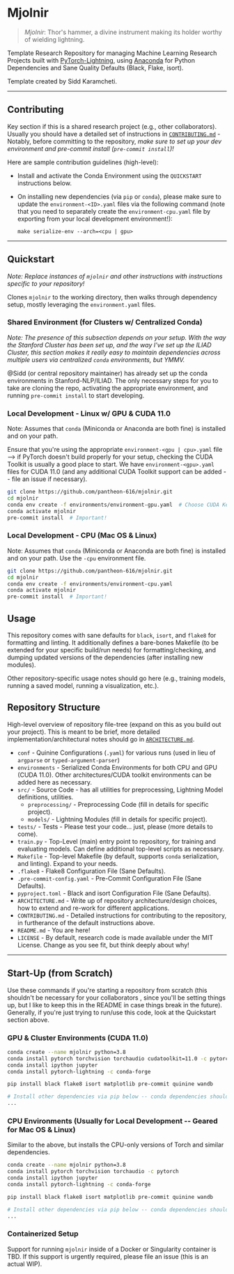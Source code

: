 # Mjolnir

> *Mjolnir*: Thor's hammer, a divine instrument making its holder worthy of wielding lightning. 

Template Research Repository for managing Machine Learning Research Projects built with 
[PyTorch-Lightning](https://pytorch-lightning.readthedocs.io/en/latest/), using [Anaconda](https://www.anaconda.com/) 
for Python Dependencies and Sane Quality Defaults (Black, Flake, isort).

Template created by Sidd Karamcheti.

---

## Contributing

Key section if this is a shared research project (e.g., other collaborators). Usually you should have a detailed set
of instructions in [`CONTRIBUTING.md`](./CONTRIBUTING.md) - Notably, before committing to the repository, *make 
sure to set up your dev environment and pre-commit install (`pre-commit install`)!*

Here are sample contribution guidelines (high-level):

+ Install and activate the Conda Environment using the `QUICKSTART` instructions below.
  
+ On installing new dependencies (via `pip` or `conda`), please make sure to update the `environment-<ID>.yaml` files
via the following command (note that you need to separately create the `environment-cpu.yaml` file by exporting from
your local development environment!):
  
  `make serialize-env --arch=<cpu | gpu>`
  
--- 

## Quickstart

*Note: Replace instances of `mjolnir` and other instructions with instructions specific to your repository!*

Clones `mjolnir` to the working directory, then walks through dependency setup, mostly leveraging the 
`environment.yaml` files.

### Shared Environment (for Clusters w/ Centralized Conda)

*Note: The presence of this subsection depends on your setup. With the way the Stanford Cluster has been set up, and
the way I've set up the ILIAD Cluster, this section makes it really easy to maintain dependencies across multiple
users via centralized `conda` environments, but YMMV.*

@Sidd (or central repository maintainer) has already set up the conda environments in Stanford-NLP/ILIAD. The only
necessary steps for you to take are cloning the repo, activating the appropriate environment, and running 
`pre-commit install` to start developing.

### Local Development - Linux w/ GPU & CUDA 11.0

Note: Assumes that `conda` (Miniconda or Anaconda are both fine) is installed and on your path.

Ensure that you're using the appropriate `environment-<gpu | cpu>.yaml` file --> if PyTorch doesn't build properly for
your setup, checking the CUDA Toolkit is usually a good place to start. We have `environment-<gpu>.yaml` files for CUDA
11.0 (and any additional CUDA Toolkit support can be added -- file an issue if necessary).

```bash
git clone https://github.com/pantheon-616/mjolnir.git
cd mjolnir
conda env create -f environments/environment-gpu.yaml  # Choose CUDA Kernel based on Hardware - by default used 11.0!
conda activate mjolnir
pre-commit install  # Important!
```

### Local Development - CPU (Mac OS & Linux)

Note: Assumes that `conda` (Miniconda or Anaconda are both fine) is installed and on your path. Use the `-cpu`
environment file.

```bash
git clone https://github.com/pantheon-616/mjolnir.git
cd mjolnir
conda env create -f environments/environment-cpu.yaml
conda activate mjolnir
pre-commit install  # Important!
```

## Usage

This repository comes with sane defaults for `black`, `isort`, and `flake8` for formatting and linting. It additionally
defines a bare-bones Makefile (to be extended for your specific build/run needs) for formatting/checking, and dumping
updated versions of the dependencies (after installing new modules).

Other repository-specific usage notes should go here (e.g., training models, running a saved model, running a 
visualization, etc.).

## Repository Structure

High-level overview of repository file-tree (expand on this as you build out your project). This is meant to be brief,
more detailed implementation/architectural notes should go in [`ARCHITECTURE.md`](./ARCHITECTURE.md).

+ `conf` - Quinine Configurations (`.yaml`) for various runs (used in lieu of `argparse` or `typed-argument-parser`)
+ `environments` - Serialized Conda Environments for both CPU and GPU (CUDA 11.0). Other architectures/CUDA toolkit
environments can be added here as necessary.
+ `src/` - Source Code - has all utilities for preprocessing, Lightning Model definitions, utilities.
    + `preprocessing/` - Preprocessing Code (fill in details for specific project).
    + `models/` - Lightning Modules (fill in details for specific project).
+ `tests/` - Tests - Please test your code... just, please (more details to come).
+ `train.py` - Top-Level (main) entry point to repository, for training and evaluating models. Can define additional
top-level scripts as necessary.
+ `Makefile` - Top-level Makefile (by default, supports `conda` serialization, and linting). Expand to your needs.
+ `.flake8` - Flake8 Configuration File (Sane Defaults).
+ `.pre-commit-config.yaml` - Pre-Commit Configuration File (Sane Defaults).
+ `pyproject.toml` - Black and isort Configuration File (Sane Defaults).
+ `ARCHITECTURE.md` - Write up of repository architecture/design choices, how to extend and re-work for different
applications.
+ `CONTRIBUTING.md` - Detailed instructions for contributing to the repository, in furtherance of the default
instructions above.
+ `README.md` - You are here!
+ `LICENSE` - By default, research code is made available under the MIT License. Change as you see fit, but think
deeply about why!

---

## Start-Up (from Scratch)

Use these commands if you're starting a repository from scratch (this shouldn't be necessary for your collaborators
, since you'll be setting things up, but I like to keep this in the README in case things break in the future). 
Generally, if you're just trying to run/use this code, look at the Quickstart section above.

### GPU & Cluster Environments (CUDA 11.0)

```bash
conda create --name mjolnir python=3.8
conda install pytorch torchvision torchaudio cudatoolkit=11.0 -c pytorch   # CUDA=11.0 on most of Cluster!
conda install ipython jupyter
conda install pytorch-lightning -c conda-forge

pip install black flake8 isort matplotlib pre-commit quinine wandb

# Install other dependencies via pip below -- conda dependencies should be added above (always conda before pip!)
...
```

### CPU Environments (Usually for Local Development -- Geared for Mac OS & Linux)

Similar to the above, but installs the CPU-only versions of Torch and similar dependencies.

```bash
conda create --name mjolnir python=3.8
conda install pytorch torchvision torchaudio -c pytorch
conda install ipython jupyter
conda install pytorch-lightning -c conda-forge

pip install black flake8 isort matplotlib pre-commit quinine wandb

# Install other dependencies via pip below -- conda dependencies should be added above (always conda before pip!)
...
```

### Containerized Setup

Support for running `mjolnir` inside of a Docker or Singularity container is TBD. If this support is urgently required,
please file an issue (this is an actual WIP).
